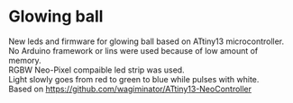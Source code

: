 
# Glowing ball

New leds and firmware for glowing ball based on ATtiny13 microcontroller.  
No Arduino framework or lins were used because of low amount of memory.  
RGBW Neo-Pixel compaible led strip was used.  
Light slowly goes from red to green to blue while pulses with white.  
Based on https://github.com/wagiminator/ATtiny13-NeoController    


